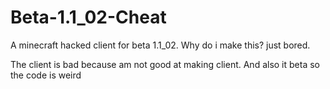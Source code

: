 # Beta-1.1_02-Cheat
A minecraft hacked client for beta 1.1_02. Why do i make this? just bored.

The client is bad because am not good at making client. And also it beta so the code is weird
